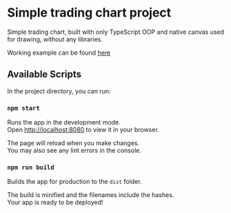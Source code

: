 # Simple trading chart project

Simple trading chart, built with only TypeScript OOP and native canvas used for drawing, without any libraries.


Working example can be found [here](https://igorsharay.github.io/oop-chart/)

## Available Scripts

In the project directory, you can run:

### `npm start`

Runs the app in the development mode.\
Open [http://localhost:8080](http://localhost:8080) to view it in your browser.

The page will reload when you make changes.\
You may also see any lint errors in the console.

### `npm run build`

Builds the app for production to the `dist` folder.

The build is minified and the filenames include the hashes.\
Your app is ready to be deployed!